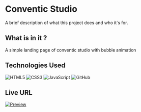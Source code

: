 # Conventic Studio
A brief description of what this project does and who it's for.

## What is in it ?
A simple landing page of conventic studio with bubble animation

## Technologies Used
![HTML5](https://img.shields.io/badge/HTML5-E34F26?style=for-the-badge&logo=html5&logoColor=white)
![CSS3](https://img.shields.io/badge/CSS3-1572B6?style=for-the-badge&logo=css3&logoColor=white)
![JavaScript](https://img.shields.io/badge/JavaScript-F7DF1E?style=for-the-badge&logo=javascript&logoColor=black)
![GitHub](https://img.shields.io/badge/GitHub-100000?style=for-the-badge&logo=github&logoColor=white)

## Live URL
[![Preview](https://img.shields.io/badge/Preview-Live-brightgreen?style=for-the-badge)](https://dhruvpatel16120.github.io/Conventic/)

